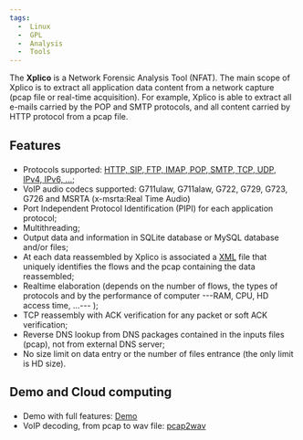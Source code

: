 ```yaml
---
tags:
  -  Linux
  -  GPL
  -  Analysis
  -  Tools
---
```

The **Xplico** is a Network Forensic Analysis Tool (NFAT). The main
scope of Xplico is to extract all application data content from a
network capture (pcap file or real-time acquisition). For example,
Xplico is able to extract all e-mails carried by the POP and SMTP
protocols, and all content carried by HTTP protocol from a pcap file.

<h2>

Features

</h2>

- Protocols supported: [HTTP, SIP, FTP, IMAP, POP, SMTP, TCP, UDP, IPv4,
  IPv6, ...](http://www.xplico.org/status);
- VoIP audio codecs supported: G711ulaw, G711alaw, G722, G729, G723,
  G726 and MSRTA (x-msrta:Real Time Audio)
- Port Independent Protocol Identification (PIPI) for each application
  protocol;
- Multithreading;
- Output data and information in SQLite database or MySQL database
  and/or files;
- At each data reassembled by Xplico is associated a
  [XML](xml.md) file that uniquely identifies the flows and the
  pcap containing the data reassembled;
- Realtime elaboration (depends on the number of flows, the types of
  protocols and by the performance of computer ---RAM, CPU, HD access
  time, ...--- );
- TCP reassembly with ACK verification for any packet or soft ACK
  verification;
- Reverse DNS lookup from DNS packages contained in the inputs files
  (pcap), not from external DNS server;
- No size limit on data entry or the number of files entrance (the only
  limit is HD size).

<h2>

Demo and Cloud computing

</h2>

- Demo with full features: [Demo](http://demo.xplico.org)
- VoIP decoding, from pcap to wav file:
  [pcap2wav](https://pcap2wav.xplico.org/)